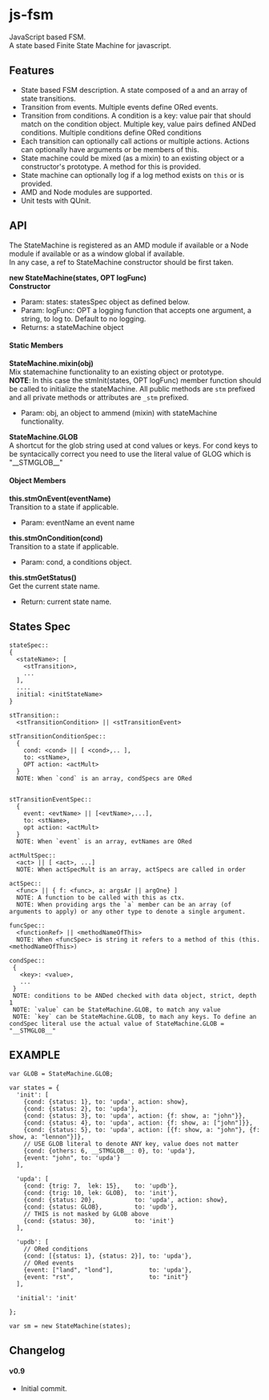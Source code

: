 js-fsm
======

JavaScript based FSM.  
A state based Finite State Machine for javascript.

Features
--------

 - State based FSM description. A state composed of a <stateName> and an array of state transitions.
 - Transition from events. Multiple events define ORed events.
 - Transition from conditions. A condition is a key: value pair that should match on the condition object. Multiple key, value pairs defined ANDed conditions. Multiple conditions define ORed conditions
 - Each transition can optionally call actions or multiple actions. Actions can optionally have arguments or be members of this.
 - State machine could be mixed (as a mixin) to an existing object or a constructor's prototype. A method for this is provided.
 - State machine can optionally log if a log method exists on `this` or is provided.
 - AMD and Node modules are supported.
 - Unit tests with QUnit.


API
---
The StateMachine is registered as an AMD module if available or a Node module if available or as a window global if available.  
In any case, a ref to StateMachine constructor should be first taken.

**new StateMachine(states, OPT logFunc)**  
**Constructor**  
* Param: states: statesSpec object as defined below.
* Param: logFunc: OPT a logging function that accepts one argument, a string, to log to. Default to no logging.
* Returns: a stateMachine object


#### Static Members

**StateMachine.mixin(obj)**  
Mix statemachine functionality to an existing object or prototype.  
**NOTE**: In this case the stmInit(states, OPT logFunc) member function should be called to initialize the stateMachine. All public methods are `stm` prefixed and all private methods or attributes are `_stm` prefixed.
* Param: obj, an object to ammend (mixin) with stateMachine functionality.  


**StateMachine.GLOB**  
A shortcut for the glob string used at cond values or keys. For cond keys to be syntacically correct you need to use the literal value of GLOG which is "\_\_STMGLOB\_\_"

#### Object Members

**this.stmOnEvent(eventName)**  
Transition to a state if applicable.
* Param: eventName an event name

**this.stmOnCondition(cond)**  
Transition to a state if applicable.
* Param: cond, a conditions object.

**this.stmGetStatus()**  
Get the current state name.
* Return: current state name.

 
States Spec
-----------

    stateSpec::
    {
      <stateName>: [ 
        <stTransition>, 
        ...
      ],
      ....
      initial: <initStateName>
    }
  
    stTransition:: 
      <stTransitionCondition> || <stTransitionEvent>
    
    stTransitionConditionSpec::
      { 
        cond: <cond> || [ <cond>,.. ],
        to: <stName>, 
        OPT action: <actMult>
      }
      NOTE: When `cond` is an array, condSpecs are ORed
    
    
    stTransitionEventSpec::
      {
        event: <evtName> || [<evtName>,...],
        to: <stName>, 
        opt action: <actMult>
      }
      NOTE: When `event` is an array, evtNames are ORed
    
    actMultSpec::
      <act> || [ <act>, ...]
      NOTE: When actSpecMult is an array, actSpecs are called in order
    
    actSpec::
      <func> || { f: <func>, a: argsAr || argOne} ]
      NOTE: A function to be called with this as ctx.
      NOTE: When providing args the `a` member can be an array (of arguments to apply) or any other type to denote a single argument.
    
    funcSpec::
      <functionRef> || <methodNameOfThis>
      NOTE: When <funcSpec> is string it refers to a method of this (this.<methodNameOfThis>)
      
    condSpec::
     { 
       <key>: <value>, 
       ...
     } 
     NOTE: conditions to be ANDed checked with data object, strict, depth 1
     NOTE: `value` can be StateMachine.GLOB, to match any value
     NOTE: `key` can be StateMachine.GLOB, to mach any keys. To define an condSpec literal use the actual value of StateMachine.GLOB = "__STMGLOB__"



  



EXAMPLE
-------
    var GLOB = StateMachine.GLOB;

    var states = {
      'init': [
        {cond: {status: 1}, to: 'upda', action: show},
        {cond: {status: 2}, to: 'upda'},
        {cond: {status: 3}, to: 'upda', action: {f: show, a: "john"}},
        {cond: {status: 4}, to: 'upda', action: {f: show, a: ["john"]}},
        {cond: {status: 5}, to: 'upda', action: [{f: show, a: "john"}, {f: show, a: "lennon"}]},
        // USE GLOB literal to denote ANY key, value does not matter
        {cond: {others: 6, __STMGLOB__: 0}, to: 'upda'},
        {event: "john", to: 'upda'}
      ],

      'upda': [
        {cond: {trig: 7,  lek: 15},    to: 'updb'},
        {cond: {trig: 10, lek: GLOB},  to: 'init'},
        {cond: {status: 20},           to: 'upda', action: show},
        {cond: {status: GLOB},         to: 'updb'},
        // THIS is not masked by GLOB above
        {cond: {status: 30},           to: 'init'}
      ],

      'updb': [
        // ORed conditions 
        {cond: [{status: 1}, {status: 2}], to: 'upda'},
        // ORed events
        {event: ["land", "lond"],          to: 'upda'},
        {event: "rst",                     to: "init"}
      ],

      'initial': 'init'

    };
    
    var sm = new StateMachine(states);


Changelog
---------

#### v0.9
 - Initial commit.
